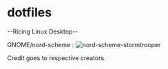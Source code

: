 # dotfiles

--Ricing Linux Desktop--

GNOME/nord-scheme : ![nord-scheme-stormtrooper](https://github.com/Tazim141/dotfiles/assets/59084210/138d0c8d-38e7-4f59-91da-7c0998ae35bd)

Credit goes to respective creators.
